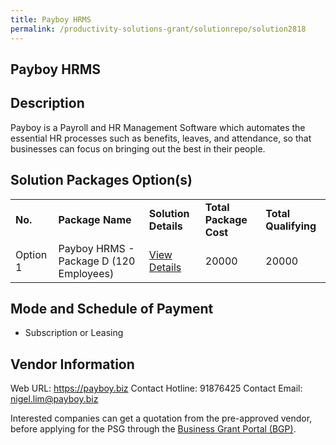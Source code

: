 ```yaml
---
title: Payboy HRMS
permalink: /productivity-solutions-grant/solutionrepo/solution2818
---
```


## Payboy HRMS

## Description

Payboy is a Payroll and HR Management Software which automates the essential HR processes such as benefits, leaves, and attendance, so that businesses can focus on bringing out the best in their people.

## Solution Packages Option(s)

<table>
<tr>
<td><b>No.</b></td>
<td><b>Package Name</b></td>
<td><b>Solution Details</b></td>
<td><b>Total Package Cost</b></td>
<td><b>Total Qualifying</b></td>
</tr>
<tr>
<td>Option 1</td>
<td>Payboy HRMS - Package D (120 Employees)</td>
<td><a href='https://www.gobusiness.gov.sg/images/psg/Payboy_HRMS_20210492_Desensitised_Annex_3_Part_4.pdf'>View Details</a></td>
<td>20000</td>
<td>20000</td>
</tr>
</table>

## Mode and Schedule of Payment

 - Subscription or Leasing

## Vendor Information

 Web URL: https://payboy.biz 
Contact Hotline: 91876425 
Contact Email: nigel.lim@payboy.biz 


Interested companies can get a quotation from the pre-approved vendor, before applying for the PSG through the <a href='https://www.businessgrants.gov.sg/'>Business Grant Portal (BGP)</a>.

<script src="/jquery/resize-tables.js"></script>
